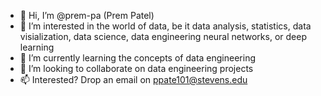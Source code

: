 - 👋 Hi, I’m @prem-pa (Prem Patel)
- 👀 I’m interested in the world of data, be it data analysis, statistics, data visialization, data science, data engineering neural networks, or deep learning 
- 🌱 I’m currently learning the concepts of data engineering
- 💞️ I’m looking to collaborate on data engineering projects 
- 📫 Interested? Drop an email on ppate101@stevens.edu

<!---
prem-pa/prem-pa is a ✨ special ✨ repository because its `README.md` (this file) appears on your GitHub profile.
You can click the Preview link to take a look at your changes.
--->
